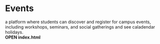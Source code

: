 # Events
a platform where students can discover and register for campus events, including workshops, seminars, and social gatherings and see caladendar holidays.
<br>
<strong>OPEN index.html<strong>
